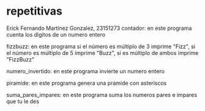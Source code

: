 # repetitivas
Erick Fernando Martinez Gonzalez, 23151273
contador: 
en este programa cuenta los digitos de un numero entero

fizzbuzz: 
en este programa si el número es múltiplo de 3 imprime "Fizz", si el número es múltiplo de 5 imprime "Buzz", si es múltiplo de ambos imprime "FizzBuzz"

numero_invertido: 
en este programa invierte un numero entero

piramide: 
en este programa genera una pramide con asteriscos

suma_pares_impares: 
en este programa suma los numeros pares e impares que tu le des
